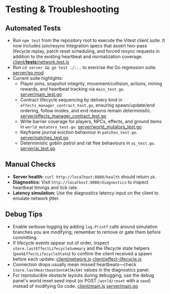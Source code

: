 # Testing & Troubleshooting

## Automated Tests
- Run `npm test` from the repository root to execute the Vitest client suite. It now includes join/resync integration specs that assert two-pass lifecycle replay, patch reset scheduling, and forced resync requests in addition to the existing heartbeat and normalization coverage. [client/__tests__/network.test.js](../../client/__tests__/network.test.js)
- Run `cd server && go test ./...` to exercise the Go regression suite. [server/go.mod](../../server/go.mod)
- Current suite highlights:
  - Player joins, snapshot integrity, movement/collision, actions, mining rewards, and heartbeat tracking via `main_test.go`. [server/main_test.go](../../server/main_test.go)
  - Contract lifecycle sequencing by delivery kind in `effects_manager_contract_test.go`, ensuring spawn/update/end ordering, follow modes, and end reasons remain deterministic. [server/effects_manager_contract_test.go](../../server/effects_manager_contract_test.go)
  - Write barrier coverage for players, NPCs, effects, and ground items in `world_mutators_test.go`. [server/world_mutators_test.go](../../server/world_mutators_test.go)
  - Keyframe journal eviction behaviour in `patches_test.go`. [server/patches_test.go](../../server/patches_test.go)
  - Deterministic goblin patrol and rat flee behaviours in `ai_test.go`. [server/ai_test.go](../../server/ai_test.go)

## Manual Checks
- **Server health:** `curl http://localhost:8080/health` should return `ok`.
- **Diagnostics:** Visit `http://localhost:8080/diagnostics` to inspect heartbeat timings and tick rate.
- **Latency simulation:** Use the diagnostics latency input on the client to emulate network jitter.

## Debug Tips
- Enable verbose logging by adding `log.Printf` calls around simulation branches you are modifying; remember to remove or gate them before committing.
- If lifecycle events appear out of order, inspect `store.lastEffectLifecycleSummary` and the lifecycle state helpers (`peekEffectLifecycleState`) to confirm the client received a spawn before each update. [client/network.js](../../client/network.js) [client/effect-lifecycle.js](../../client/effect-lifecycle.js)
- Connection drops usually mean missed heartbeats—check `store.lastHeartbeatSentAt`/`AckAt` values in the diagnostics panel.
- For reproducible obstacle layouts during debugging, use the debug panel's world reset seed input (or POST `/world/reset` with a `seed`) instead of modifying Go code. [client/main.js](../../client/main.js) [server/main.go](../../server/main.go)
